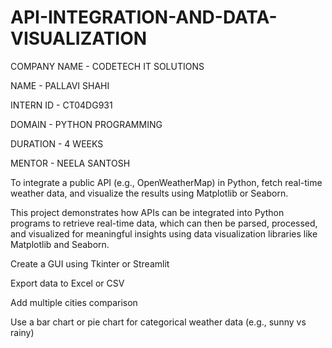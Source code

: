 # API-INTEGRATION-AND-DATA-VISUALIZATION

COMPANY NAME - CODETECH IT SOLUTIONS

NAME - PALLAVI SHAHI

INTERN ID - CT04DG931

DOMAIN - PYTHON PROGRAMMING

DURATION - 4  WEEKS

MENTOR - NEELA SANTOSH

To integrate a public API (e.g., OpenWeatherMap) in Python, fetch real-time weather data, and visualize the results using Matplotlib or Seaborn.

This project demonstrates how APIs can be integrated into Python programs to retrieve real-time data, which can then be parsed, processed, and visualized for meaningful insights using data visualization libraries like Matplotlib and Seaborn.

Create a GUI using Tkinter or Streamlit

Export data to Excel or CSV

Add multiple cities comparison

Use a bar chart or pie chart for categorical weather data (e.g., sunny vs rainy)

